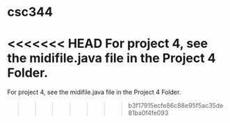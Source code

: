csc344
======
<<<<<<< HEAD
For project 4, see the midifile.java file in the Project 4 Folder. 
=======
For project 4, see the midifile.java file in the Project 4 Folder.  
>>>>>>> b3f17915ecfe86c88e95f5ac35de81ba0f4fe093

